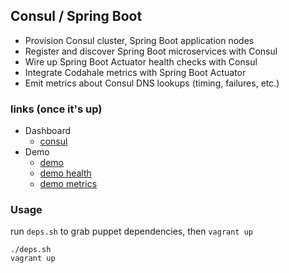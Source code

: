 ## Consul / Spring Boot
- Provision Consul cluster, Spring Boot application nodes
- Register and discover Spring Boot microservices with Consul
- Wire up Spring Boot Actuator health checks with Consul
- Integrate Codahale metrics with Spring Boot Actuator
- Emit metrics about Consul DNS lookups (timing, failures, etc.)

### links (once it's up)
- Dashboard
	- [consul](http://172.20.20.13:8500/ui/#/dc1/services)
- Demo
	- [demo](http://172.20.20.20:8080/demo)
	- [demo health](http://172.20.20.20:8081/health)
	- [demo metrics](http://172.20.20.20:8081/metrics)

### Usage

run `deps.sh` to grab puppet dependencies, then `vagrant up`

	./deps.sh
	vagrant up

